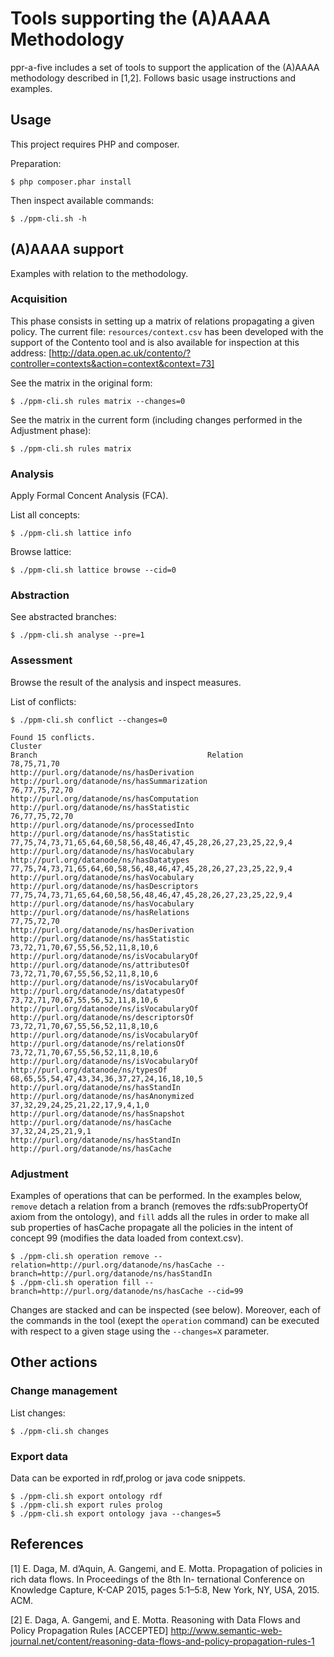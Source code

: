 # Tools supporting the (A)AAAA Methodology

ppr-a-five includes a set of tools to support the application of the (A)AAAA methodology described in [1,2].
Follows basic usage instructions and examples.


## Usage
This project requires PHP and composer.

Preparation:

```
$ php composer.phar install
```

Then inspect available commands:

```
$ ./ppm-cli.sh -h
```


## (A)AAAA support
Examples with relation to the methodology.

### Acquisition
This phase consists in setting up a matrix of relations propagating a given policy.
The current file: `resources/context.csv` has been developed with the support of the Contento tool and is also available for inspection at this address: [http://data.open.ac.uk/contento/?controller=contexts&action=context&context=73]

See the matrix in the original form:
```
$ ./ppm-cli.sh rules matrix --changes=0
```


See the matrix in the current form (including changes performed in the Adjustment phase):
```
$ ./ppm-cli.sh rules matrix
```

### Analysis
Apply Formal Concent Analysis (FCA).

List all concepts:
```
$ ./ppm-cli.sh lattice info
```
Browse lattice:
```
$ ./ppm-cli.sh lattice browse --cid=0
```

### Abstraction
See abstracted branches:
```
$ ./ppm-cli.sh analyse --pre=1
```

### Assessment
Browse the result of the analysis and inspect measures.

List of conflicts:

```
$ ./ppm-cli.sh conflict --changes=0

Found 15 conflicts.
Cluster                                                          Branch                                      Relation                                      
78,75,71,70                                                      http://purl.org/datanode/ns/hasDerivation   http://purl.org/datanode/ns/hasSummarization  
76,77,75,72,70                                                   http://purl.org/datanode/ns/hasComputation  http://purl.org/datanode/ns/hasStatistic      
76,77,75,72,70                                                   http://purl.org/datanode/ns/processedInto   http://purl.org/datanode/ns/hasStatistic      
77,75,74,73,71,65,64,60,58,56,48,46,47,45,28,26,27,23,25,22,9,4  http://purl.org/datanode/ns/hasVocabulary   http://purl.org/datanode/ns/hasDatatypes      
77,75,74,73,71,65,64,60,58,56,48,46,47,45,28,26,27,23,25,22,9,4  http://purl.org/datanode/ns/hasVocabulary   http://purl.org/datanode/ns/hasDescriptors    
77,75,74,73,71,65,64,60,58,56,48,46,47,45,28,26,27,23,25,22,9,4  http://purl.org/datanode/ns/hasVocabulary   http://purl.org/datanode/ns/hasRelations      
77,75,72,70                                                      http://purl.org/datanode/ns/hasDerivation   http://purl.org/datanode/ns/hasStatistic      
73,72,71,70,67,55,56,52,11,8,10,6                                http://purl.org/datanode/ns/isVocabularyOf  http://purl.org/datanode/ns/attributesOf      
73,72,71,70,67,55,56,52,11,8,10,6                                http://purl.org/datanode/ns/isVocabularyOf  http://purl.org/datanode/ns/datatypesOf       
73,72,71,70,67,55,56,52,11,8,10,6                                http://purl.org/datanode/ns/isVocabularyOf  http://purl.org/datanode/ns/descriptorsOf     
73,72,71,70,67,55,56,52,11,8,10,6                                http://purl.org/datanode/ns/isVocabularyOf  http://purl.org/datanode/ns/relationsOf       
73,72,71,70,67,55,56,52,11,8,10,6                                http://purl.org/datanode/ns/isVocabularyOf  http://purl.org/datanode/ns/typesOf           
68,65,55,54,47,43,34,36,37,27,24,16,18,10,5                      http://purl.org/datanode/ns/hasStandIn      http://purl.org/datanode/ns/hasAnonymized     
37,32,29,24,25,21,22,17,9,4,1,0                                  http://purl.org/datanode/ns/hasSnapshot     http://purl.org/datanode/ns/hasCache          
37,32,24,25,21,9,1                                               http://purl.org/datanode/ns/hasStandIn      http://purl.org/datanode/ns/hasCache        
```

### Adjustment
Examples of operations that can be performed.
In the examples below, `remove` detach a relation from a branch (removes the rdfs:subPropertyOf axiom from the ontology), and `fill` adds all the rules in order to make all sub properties of hasCache propagate all the policies in the intent of concept 99 (modifies the data loaded from context.csv).

```
$ ./ppm-cli.sh operation remove --relation=http://purl.org/datanode/ns/hasCache --branch=http://purl.org/datanode/ns/hasStandIn             
$ ./ppm-cli.sh operation fill --branch=http://purl.org/datanode/ns/hasCache --cid=99
```

Changes are stacked and can be inspected (see below).
Moreover, each of the commands in the tool (exept the `operation` command) can be executed with respect to a given stage using the `--changes=X` parameter.

## Other actions

### Change management
List changes:
```
$ ./ppm-cli.sh changes
```

### Export data
Data can be exported in rdf,prolog or java code snippets.
```
$ ./ppm-cli.sh export ontology rdf
$ ./ppm-cli.sh export rules prolog
$ ./ppm-cli.sh export ontology java --changes=5
```

## References
[1] E. Daga, M. d’Aquin, A. Gangemi, and E. Motta. Propagation of policies in rich data flows. In Proceedings of the 8th In- ternational Conference on Knowledge Capture, K-CAP 2015, pages 5:1–5:8, New York, NY, USA, 2015. ACM.

[2] E. Daga, A. Gangemi, and E. Motta. Reasoning with Data Flows and Policy Propagation Rules [ACCEPTED]
http://www.semantic-web-journal.net/content/reasoning-data-flows-and-policy-propagation-rules-1